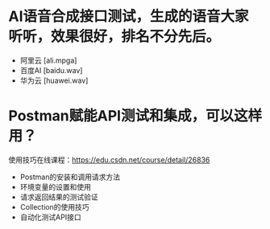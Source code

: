 # AI语音合成接口测试，生成的语音大家听听，效果很好，排名不分先后。
- 阿里云 [ali.mpga]
- 百度AI [baidu.wav]
- 华为云 [huawei.wav]

# Postman赋能API测试和集成，可以这样用？
使用技巧在线课程：https://edu.csdn.net/course/detail/26836
- Postman的安装和调用请求方法
- 环境变量的设置和使用
- 请求返回结果的测试验证
- Collection的使用技巧
- 自动化测试API接口
